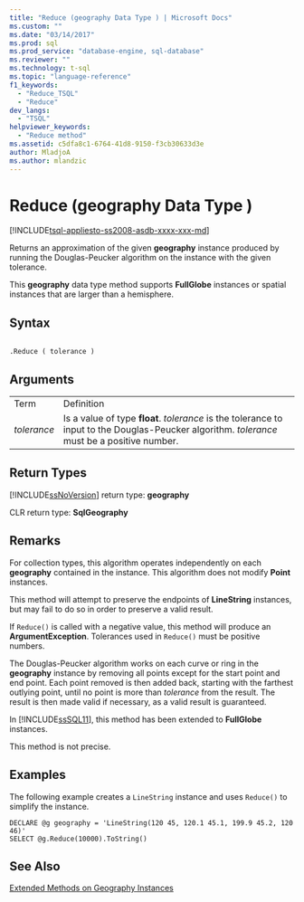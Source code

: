 ```yaml
---
title: "Reduce (geography Data Type ) | Microsoft Docs"
ms.custom: ""
ms.date: "03/14/2017"
ms.prod: sql
ms.prod_service: "database-engine, sql-database"
ms.reviewer: ""
ms.technology: t-sql
ms.topic: "language-reference"
f1_keywords: 
  - "Reduce_TSQL"
  - "Reduce"
dev_langs: 
  - "TSQL"
helpviewer_keywords: 
  - "Reduce method"
ms.assetid: c5dfa8c1-6764-41d8-9150-f3cb30633d3e
author: MladjoA
ms.author: mlandzic 
---
```

# Reduce (geography Data Type )
[!INCLUDE[tsql-appliesto-ss2008-asdb-xxxx-xxx-md](../../includes/tsql-appliesto-ss2008-asdb-xxxx-xxx-md.md)]

  Returns an approximation of the given **geography** instance produced by running the Douglas-Peucker algorithm on the instance with the given tolerance.  
  
 This **geography** data type method supports **FullGlobe** instances or spatial instances that are larger than a hemisphere.  
  
## Syntax  
  
```  
  
.Reduce ( tolerance )  
```  
  
## Arguments  
  
|||  
|-|-|  
|Term|Definition|  
|*tolerance*|Is a value of type **float**. *tolerance* is the tolerance to input to the Douglas-Peucker algorithm. *tolerance* must be a positive number.|  
  
## Return Types  
 [!INCLUDE[ssNoVersion](../../includes/ssnoversion-md.md)] return type: **geography**  
  
 CLR return type: **SqlGeography**  
  
## Remarks  
 For collection types, this algorithm operates independently on each **geography** contained in the instance. This algorithm does not modify **Point** instances.  
  
 This method will attempt to preserve the endpoints of **LineString** instances, but may fail to do so in order to preserve a valid result.  
  
 If `Reduce()` is called with a negative value, this method will produce an **ArgumentException**. Tolerances used in `Reduce()` must be positive numbers.  
  
 The Douglas-Peucker algorithm works on each curve or ring in the **geography** instance by removing all points except for the start point and end point. Each point removed is then added back, starting with the farthest outlying point, until no point is more than *tolerance* from the result. The result is then made valid if necessary, as a valid result is guaranteed.  
  
 In [!INCLUDE[ssSQL11](../../includes/sssql11-md.md)], this method has been extended to **FullGlobe** instances.  
  
 This method is not precise.  
  
## Examples  
 The following example creates a `LineString` instance and uses `Reduce()` to simplify the instance.  
  
```  
DECLARE @g geography = 'LineString(120 45, 120.1 45.1, 199.9 45.2, 120 46)'  
SELECT @g.Reduce(10000).ToString()  
```  
  
## See Also  
 [Extended Methods on Geography Instances](../../t-sql/spatial-geography/extended-methods-on-geography-instances.md)  
  
  
